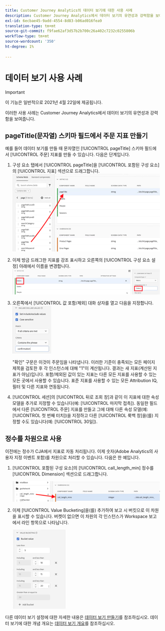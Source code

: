 ```yaml
---
title: Customer Journey Analytics의 데이터 보기에 대한 사용 사례
description: Customer Journey Analytics에서 데이터 보기의 유연성과 강력함을 보여주는 다양한 사용 사례
exl-id: 6ecbae45-9add-4554-8d83-b06ad016fea9
translation-type: tm+mt
source-git-commit: f9fae62af3d57b2b700c26a402c7232c0255806b
workflow-type: tm+mt
source-wordcount: '350'
ht-degree: 1%

---
```


# 데이터 보기 사용 사례

>[!IMPORTANT]
>
>이 기능은 일반적으로 2021년 4월 22일에 제공됩니다.

이러한 사용 사례는 Customer Journey Analytics에서 데이터 보기의 유연성과 강력함을 보여줍니다.

## pageTitle(문자열) 스키마 필드에서 주문 지표 만들기

예를 들어 데이터 보기를 만들 때 문자열인 [!UICONTROL pageTitle] 스키마 필드에서 [!UICONTROL 주문] 지표를 만들 수 있습니다. 다음은 단계입니다.

1. 구성 요소 탭에서 [!UICONTROL pageTitle]을 [!UICONTROL 포함된 구성 요소]의 [!UICONTROL 지표] 섹션으로 드래그합니다.
   ![](assets/use-case1a.png)
1. 이제 방금 드래그한 지표를 강조 표시하고 오른쪽의 [!UICONTROL 구성 요소 설정] 아래에서 이름을 변경합니다.
   ![](assets/orders.png)
1. 오른쪽에서 [!UICONTROL 값 포함/제외] 대화 상자를 열고 다음을 지정합니다.
   ![](assets/orders2.png)

   &quot;확인&quot; 구문은 이것이 주문임을 나타냅니다. 이러한 기준이 충족되는 모든 페이지 제목을 검토한 후 각 인스턴스에 대해 &quot;1&quot;이 계산됩니다. 결과는 새 지표(계산된 지표가 아님)입니다. 포함/제외된 값이 있는 지표는 다른 모든 지표를 사용할 수 있는 모든 곳에서 사용할 수 있습니다. 표준 지표를 사용할 수 있는 모든 Attribution IQ, 필터 및 다른 지표와 연동됩니다.
1. [!UICONTROL 세션]의 [!UICONTROL 뒤로 조회 창]과 같이 이 지표에 대한 속성 모델을 추가로 지정할 수 있습니다(예: [!UICONTROL 마지막 접촉]).
동일한 필드에서 다른 [!UICONTROL 주문] 지표를 만들고 그에 대해 다른 속성 모델(예: [!UICONTROL 첫 번째 터치])을 지정하고 다른 [!UICONTROL 룩백 창]을(를) 지정할 수도 있습니다(예: [!UICONTROL 30일]).

## 정수를 차원으로 사용

이전에는 정수가 CJA에서 지표로 자동 처리됩니다. 이제 숫자(Adobe Analytics의 사용자 지정 이벤트 포함)를 차원으로 처리할 수 있습니다. 다음은 한 예입니다.

1. [!UICONTROL 포함된 구성 요소]의 [!UICONTROL call_length_min] 정수를 [!UICONTROL Dimension] 섹션으로 드래그합니다.

   ![](assets/integers.png)

1. 이제 [!UICONTROL Value Bucketing]을(를) 추가하여 보고 시 버킷으로 이 차원을 표시할 수 있습니다. 버켓이 없으면 이 차원의 각 인스턴스가 Workspace 보고에서 라인 항목으로 나타납니다.

   ![](assets/bucketing.png)

다른 데이터 보기 설정에 대한 자세한 내용은 [데이터 보기 만들기](/help/data-views/create-dataview.md)를 참조하십시오.
데이터 보기에 대한 개념 개요는 [데이터 보기 개요](/help/data-views/data-views.md)를 참조하십시오.
